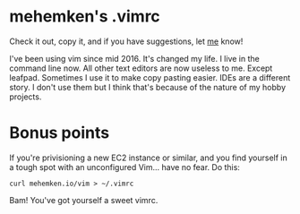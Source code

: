 # mehemken's .vimrc

Check it out, copy it, and if you have suggestions, let [me](http://mehemken.io) know!

I've been using vim since mid 2016. It's changed my life. I live in the command line now. All other text editors are now useless to me. Except leafpad. Sometimes I use it to make copy pasting easier. IDEs are a different story. I don't use them but I think that's because of the nature of my hobby projects.

# Bonus points

If you're privisioning a new EC2 instance or similar, and you find yourself in a tough spot with an unconfigured Vim... have no fear. Do this:

    curl mehemken.io/vim > ~/.vimrc

Bam! You've got yourself a sweet vimrc.

